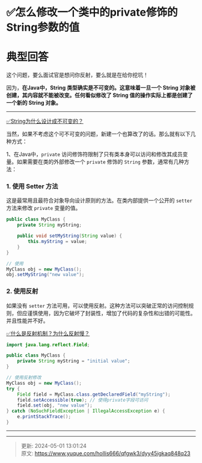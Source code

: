 # ✅怎么修改一个类中的private修饰的String参数的值

# 典型回答


这个问题，要么面试官是想问你反射，要么就是在给你挖坑！



因为，**在Java中，String 类型确实是不可变的。这意味着一旦一个 String 对象被创建，其内容就不能被改变。任何看似修改了 String 值的操作实际上都是创建了一个新的 String 对象。**

****

[✅String为什么设计成不可变的？](https://www.yuque.com/hollis666/qfgwk3/hhkgh2nsrlnf2g0g)



当然，如果不考虑这个可不可变的问题，新建一个也算改了的话。那么就有以下几种方式：



1、在Java中，`private` 访问修饰符限制了只有类本身可以访问和修改其成员变量。如果需要在类的外部修改一个 `private` 修饰的 `String` 参数，通常有几种方法：



### 1. 使用 Setter 方法


这是最常用且最符合对象导向设计原则的方法。在类内部提供一个公开的 `setter` 方法来修改 `private` 变量的值。



```java
public class MyClass {
    private String myString;

    public void setMyString(String value) {
        this.myString = value;
    }
}

// 使用
MyClass obj = new MyClass();
obj.setMyString("new value");
```



### 2. 使用反射


如果没有 `setter` 方法可用，可以使用反射。这种方法可以突破正常的访问控制规则，但应谨慎使用，因为它破坏了封装性，增加了代码的复杂性和出错的可能性。并且性能并不好。



[✅什么是反射机制？为什么反射慢？](https://www.yuque.com/hollis666/qfgwk3/sr19rp)



```java
import java.lang.reflect.Field;

public class MyClass {
    private String myString = "initial value";
}

// 使用反射修改
MyClass obj = new MyClass();
try {
    Field field = MyClass.class.getDeclaredField("myString");
    field.setAccessible(true); // 使得private字段可访问
    field.set(obj, "new value");
} catch (NoSuchFieldException | IllegalAccessException e) {
    e.printStackTrace();
}
```



****

****



> 更新: 2024-05-01 13:01:24  
> 原文: <https://www.yuque.com/hollis666/qfgwk3/dyy45igkaq848q23>